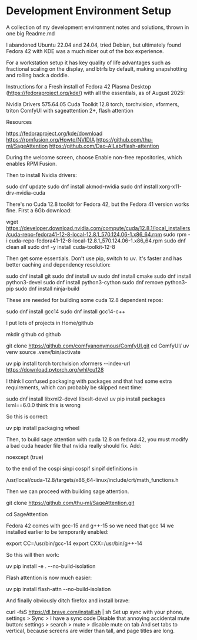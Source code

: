# Development Environment Setup

A collection of my development environment notes and solutions, thrown in one big Readme.md

I abandoned Ubuntu 22.04 and 24.04, tried Debian, but ultimately found Fedora 42 with KDE was a much nicer out of the box experience.

For a workstation setup it has key quality of life advantages such as fractional scaling on the display, and btrfs by default, making snapshotting and rolling back a doddle.

Instructions for a Fresh install of Fedora 42 Plasma Desktop (https://fedoraproject.org/kde/) with all the essentials, as of August 2025:

Nvidia Drivers 575.64.05
Cuda Toolkit 12.8
torch, torchvision, xformers, triton
ComfyUI with sageattention 2+, flash attention

Resources

https://fedoraproject.org/kde/download
https://rpmfusion.org/Howto/NVIDIA
https://github.com/thu-ml/SageAttention
https://github.com/Dao-AILab/flash-attention

During the welcome screen, choose Enable non-free repositories, which enables RPM Fusion.

Then to install Nvidia drivers:

sudo dnf update
sudo dnf install akmod-nvidia
sudo dnf install xorg-x11-drv-nvidia-cuda

There's no Cuda 12.8 toolkit for Fedora 42, but the Fedora 41 version works fine. First a 6Gb download:

wget https://developer.download.nvidia.com/compute/cuda/12.8.1/local_installers/cuda-repo-fedora41-12-8-local-12.8.1_570.124.06-1.x86_64.rpm
sudo rpm -i cuda-repo-fedora41-12-8-local-12.8.1_570.124.06-1.x86_64.rpm
sudo dnf clean all
sudo dnf -y install cuda-toolkit-12-8

Then get some essentials. Don't use pip, switch to uv. It's faster and has better caching and dependency resolution:

sudo dnf install git
sudo dnf install uv
sudo dnf install cmake
sudo dnf install python3-devel
sudo dnf install python3-cython
sudo dnf remove python3-pip
sudo dnf install ninja-build

These are needed for building some cuda 12.8 dependent repos:

sudo dnf install gcc14
sudo dnf install gcc14-c++

I put lots of projects in Home/github

mkdir github
cd github

git clone https://github.com/comfyanonymous/ComfyUI.git
cd ComfyUI/
uv venv
source .venv/bin/activate

uv pip install torch torchvision xformers --index-url https://download.pytorch.org/whl/cu128

I think I confused packaging with packages and that had some extra requirements, which can probably be skipped next time:

sudo dnf install libxml2-devel libxslt-devel
uv pip install packages lxml==6.0.0 think this is wrong

So this is correct:

uv pip install packaging wheel

Then, to build sage attention with cuda 12.8 on fedora 42, you must modify a bad cuda header file that nvidia really should fix. Add:

noexcept (true)

to the end of the cospi sinpi cospif sinpif definitions in

/usr/local/cuda-12.8/targets/x86_64-linux/include/crt/math_functions.h

Then we can proceed with building sage attention.

git clone https://github.com/thu-ml/SageAttention.git

cd SageAttention

Fedora 42 comes with gcc-15 and g++-15 so we need that gcc 14 we installed earlier to be temporarily enabled:

export CC=/usr/bin/gcc-14
export CXX=/usr/bin/g++-14

So this will then work:

uv pip install -e . --no-build-isolation

Flash attention is now much easier:

uv pip install flash-attn --no-build-isolation

And finally obviously ditch firefox and install brave:

curl -fsS https://dl.brave.com/install.sh | sh
Set up sync with your phone, settings > Sync > I have a sync code
Disable that annoying accidental mute button: settings > search > mute > disable mute on tab
And set tabs to vertical, because screens are wider than tall, and page titles are long.



